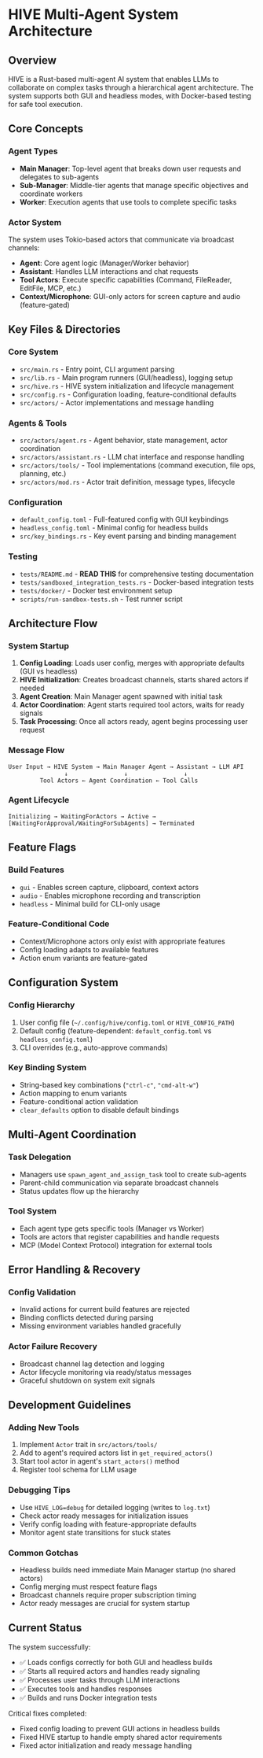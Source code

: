 # HIVE Multi-Agent System Architecture

## Overview

HIVE is a Rust-based multi-agent AI system that enables LLMs to collaborate on complex tasks through a hierarchical agent architecture. The system supports both GUI and headless modes, with Docker-based testing for safe tool execution.

## Core Concepts

### Agent Types
- **Main Manager**: Top-level agent that breaks down user requests and delegates to sub-agents
- **Sub-Manager**: Middle-tier agents that manage specific objectives and coordinate workers
- **Worker**: Execution agents that use tools to complete specific tasks

### Actor System
The system uses Tokio-based actors that communicate via broadcast channels:
- **Agent**: Core agent logic (Manager/Worker behavior)
- **Assistant**: Handles LLM interactions and chat requests
- **Tool Actors**: Execute specific capabilities (Command, FileReader, EditFile, MCP, etc.)
- **Context/Microphone**: GUI-only actors for screen capture and audio (feature-gated)

## Key Files & Directories

### Core System
- `src/main.rs` - Entry point, CLI argument parsing
- `src/lib.rs` - Main program runners (GUI/headless), logging setup
- `src/hive.rs` - HIVE system initialization and lifecycle management
- `src/config.rs` - Configuration loading, feature-conditional defaults
- `src/actors/` - Actor implementations and message handling

### Agents & Tools
- `src/actors/agent.rs` - Agent behavior, state management, actor coordination
- `src/actors/assistant.rs` - LLM chat interface and response handling
- `src/actors/tools/` - Tool implementations (command execution, file ops, planning, etc.)
- `src/actors/mod.rs` - Actor trait definition, message types, lifecycle

### Configuration
- `default_config.toml` - Full-featured config with GUI keybindings
- `headless_config.toml` - Minimal config for headless builds
- `src/key_bindings.rs` - Key event parsing and binding management

### Testing
- `tests/README.md` - **READ THIS** for comprehensive testing documentation
- `tests/sandboxed_integration_tests.rs` - Docker-based integration tests
- `tests/docker/` - Docker test environment setup
- `scripts/run-sandbox-tests.sh` - Test runner script

## Architecture Flow

### System Startup
1. **Config Loading**: Loads user config, merges with appropriate defaults (GUI vs headless)
2. **HIVE Initialization**: Creates broadcast channels, starts shared actors if needed
3. **Agent Creation**: Main Manager agent spawned with initial task
4. **Actor Coordination**: Agent starts required tool actors, waits for ready signals
5. **Task Processing**: Once all actors ready, agent begins processing user request

### Message Flow
```
User Input → HIVE System → Main Manager Agent → Assistant → LLM API
                ↓                ↓                ↓
         Tool Actors ← Agent Coordination ← Tool Calls
```

### Agent Lifecycle
```
Initializing → WaitingForActors → Active → [WaitingForApproval/WaitingForSubAgents] → Terminated
```

## Feature Flags

### Build Features
- `gui` - Enables screen capture, clipboard, context actors
- `audio` - Enables microphone recording and transcription
- `headless` - Minimal build for CLI-only usage

### Feature-Conditional Code
- Context/Microphone actors only exist with appropriate features
- Config loading adapts to available features
- Action enum variants are feature-gated

## Configuration System

### Config Hierarchy
1. User config file (`~/.config/hive/config.toml` or `HIVE_CONFIG_PATH`)
2. Default config (feature-dependent: `default_config.toml` vs `headless_config.toml`)
3. CLI overrides (e.g., auto-approve commands)

### Key Binding System
- String-based key combinations (`"ctrl-c"`, `"cmd-alt-w"`)
- Action mapping to enum variants
- Feature-conditional action validation
- `clear_defaults` option to disable default bindings

## Multi-Agent Coordination

### Task Delegation
- Managers use `spawn_agent_and_assign_task` tool to create sub-agents
- Parent-child communication via separate broadcast channels
- Status updates flow up the hierarchy

### Tool System
- Each agent type gets specific tools (Manager vs Worker)
- Tools are actors that register capabilities and handle requests
- MCP (Model Context Protocol) integration for external tools

## Error Handling & Recovery

### Config Validation
- Invalid actions for current build features are rejected
- Binding conflicts detected during parsing
- Missing environment variables handled gracefully

### Actor Failure Recovery
- Broadcast channel lag detection and logging
- Actor lifecycle monitoring via ready/status messages
- Graceful shutdown on system exit signals

## Development Guidelines

### Adding New Tools
1. Implement `Actor` trait in `src/actors/tools/`
2. Add to agent's required actors list in `get_required_actors()`
3. Start tool actor in agent's `start_actors()` method
4. Register tool schema for LLM usage

### Debugging Tips
- Use `HIVE_LOG=debug` for detailed logging (writes to `log.txt`)
- Check actor ready messages for initialization issues
- Verify config loading with feature-appropriate defaults
- Monitor agent state transitions for stuck states

### Common Gotchas
- Headless builds need immediate Main Manager startup (no shared actors)
- Config merging must respect feature flags
- Broadcast channels require proper subscription timing
- Actor ready messages are crucial for system startup

## Current Status

The system successfully:
- ✅ Loads configs correctly for both GUI and headless builds
- ✅ Starts all required actors and handles ready signaling
- ✅ Processes user tasks through LLM interactions
- ✅ Executes tools and handles responses
- ✅ Builds and runs Docker integration tests

Critical fixes completed:
- Fixed config loading to prevent GUI actions in headless builds
- Fixed HIVE startup to handle empty shared actor requirements
- Fixed actor initialization and ready message handling